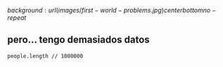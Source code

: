 $background: url(images/first-world-problems.jpg) center bottom no-repeat$

## pero... tengo demasiados datos

```
people.length // 1000000
```